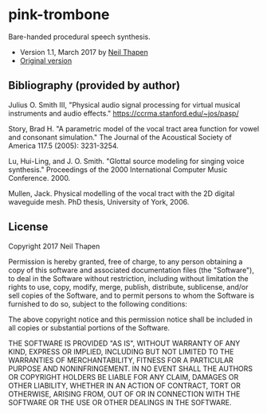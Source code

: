 # pink-trombone

Bare-handed procedural speech synthesis.

* Version 1.1, March 2017 by [Neil Thapen](http://venuspatrol.nfshost.com/)
* [Original version](https://dood.al/pinktrombone/)

## Bibliography (provided by author)

Julius O. Smith III, "Physical audio signal processing for virtual musical instruments and audio effects."
https://ccrma.stanford.edu/~jos/pasp/

Story, Brad H. "A parametric model of the vocal tract area function for vowel and consonant simulation."
The Journal of the Acoustical Society of America 117.5 (2005): 3231-3254.

Lu, Hui-Ling, and J. O. Smith. "Glottal source modeling for singing voice synthesis."
Proceedings of the 2000 International Computer Music Conference. 2000.

Mullen, Jack. Physical modelling of the vocal tract with the 2D digital waveguide mesh.
PhD thesis, University of York, 2006.

## License

Copyright 2017 Neil Thapen

Permission is hereby granted, free of charge, to any person obtaining a
copy of this software and associated documentation files (the "Software"),
to deal in the Software without restriction, including without limitation
the rights to use, copy, modify, merge, publish, distribute, sublicense,
and/or sell copies of the Software, and to permit persons to whom the
Software is furnished to do so, subject to the following conditions:

The above copyright notice and this permission notice shall be included in
all copies or substantial portions of the Software.

THE SOFTWARE IS PROVIDED "AS IS", WITHOUT WARRANTY OF ANY KIND, EXPRESS OR
IMPLIED, INCLUDING BUT NOT LIMITED TO THE WARRANTIES OF MERCHANTABILITY,
FITNESS FOR A PARTICULAR PURPOSE AND NONINFRINGEMENT. IN NO EVENT SHALL THE
AUTHORS OR COPYRIGHT HOLDERS BE LIABLE FOR ANY CLAIM, DAMAGES OR OTHER
LIABILITY, WHETHER IN AN ACTION OF CONTRACT, TORT OR OTHERWISE, ARISING
FROM, OUT OF OR IN CONNECTION WITH THE SOFTWARE OR THE USE OR OTHER DEALINGS
IN THE SOFTWARE.
